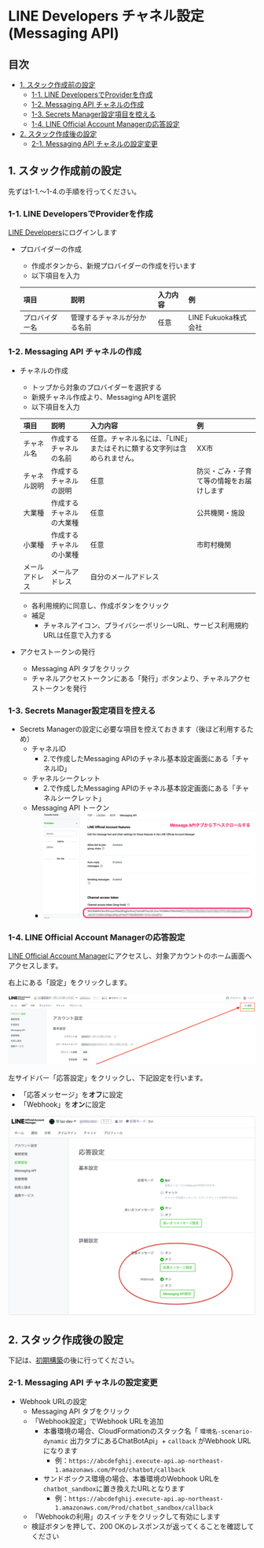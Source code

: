 # LINE Developers チャネル設定(Messaging API)

## 目次
  - [1. スタック作成前の設定](#1-スタック作成前の設定)
    - [1-1. LINE DevelopersでProviderを作成](#1-1-line-developersでproviderを作成)
    - [1-2. Messaging API チャネルの作成](#1-2-messaging-api-チャネルの作成)
    - [1-3. Secrets Manager設定項目を控える](#1-3-secrets-manager設定項目を控える)
    - [1-4. LINE Official Account Managerの応答設定](#1-4-line-official-account-managerの応答設定)
  - [2. スタック作成後の設定](#2-スタック作成後の設定)
    - [2-1. Messaging API チャネルの設定変更](#2-1-messaging-api-チャネルの設定変更)

## 1. スタック作成前の設定
先ずは1-1.〜1-4.の手順を行ってください。

### 1-1. LINE DevelopersでProviderを作成
[LINE Developers](https://developers.line.biz/ja/)にログインします

* プロバイダーの作成
    * 作成ボタンから、新規プロバイダーの作成を行います
    * 以下項目を入力

    | 項目 | 説明 | 入力内容 | 例 |
    |---|---|---|---|
    | プロバイダー名 | 管理するチャネルが分かる名前 | 任意 | LINE Fukuoka株式会社 |

### 1-2. Messaging API チャネルの作成
* チャネルの作成
    * トップから対象のプロバイダーを選択する
    * 新規チャネル作成より、Messaging APIを選択
    * 以下項目を入力

    | 項目 | 説明 | 入力内容 | 例 |
    |---|---|---|---|
    | チャネル名 | 作成するチャネルの名前 | 任意。チャネル名には、「LINE」またはそれに類する文字列は含められません。 | XX市 |
    | チャネル説明 | 作成するチャネルの説明 | 任意 | 防災・ごみ・子育て等の情報をお届けします |
    | 大業種 | 作成するチャネルの大業種 | 任意 | 公共機関・施設 |
    | 小業種 | 作成するチャネルの小業種 | 任意 | 市町村機関 |
    | メールアドレス | メールアドレス | 自分のメールアドレス |  |
    
    * 各利用規約に同意し、作成ボタンをクリック
    * 補足
        * チャネルアイコン、プライバシーポリシーURL、サービス利用規約URLは任意で入力する

* アクセストークンの発行
    * Messaging API タブをクリック
    * チャネルアクセストークンにある「発行」ボタンより、チャネルアクセストークンを発行

### 1-3. Secrets Manager設定項目を控える

* Secrets Managerの設定に必要な項目を控えておきます（後ほど利用するため）
    * チャネルID
        * 2.で作成したMessaging APIのチャネル基本設定画面にある「チャネルID」
    * チャネルシークレット
        * 2.で作成したMessaging APIのチャネル基本設定画面にある「チャネルシークレット」
    * Messaging API トークン
        * ![API Tokenの場所](./images/line-liff-mes-api-token.png)

### 1-4. LINE Official Account Managerの応答設定

[LINE Official Account Manager](https://manager.line.biz/)にアクセスし、対象アカウントのホーム画面へアクセスします。

右上にある「設定」をクリックします。

![LINE Official Account Managerの応答設定 > 詳細設定](./images/line-oam-detail-settings-1.png)

左サイドバー「応答設定」をクリックし、下記設定を行います。

* 「応答メッセージ」を**オフ**に設定
* 「Webhook」を**オン**に設定

![LINE Official Account Managerの応答設定 > 詳細設定](./images/line-oam-detail-settings-2.png)


## 2. スタック作成後の設定
下記は、[初期構築](../README.md#2-初期構築)の後に行ってください。

### 2-1. Messaging API チャネルの設定変更
* Webhook URLの設定
  * Messaging API タブをクリック
  * 「Webhook設定」でWebhook URLを追加
      * 本番環境の場合、CloudFormationのスタック名「 `環境名-scenario-dynamic` 出力タブにあるChatBotApi」+ `callback` がWebhook URLになります
          * 例：`https://abcdefghij.execute-api.ap-northeast-1.amazonaws.com/Prod/chatbot/callback`
      * サンドボックス環境の場合、本番環境のWebhook URLを `chatbot_sandbox`に置き換えたURLとなります
          * 例：`https://abcdefghij.execute-api.ap-northeast-1.amazonaws.com/Prod/chatbot_sandbox/callback`
  * 「Webhookの利用」のスイッチをクリックして有効にします
  * 検証ボタンを押して、200 OKのレスポンスが返ってくることを確認してください
